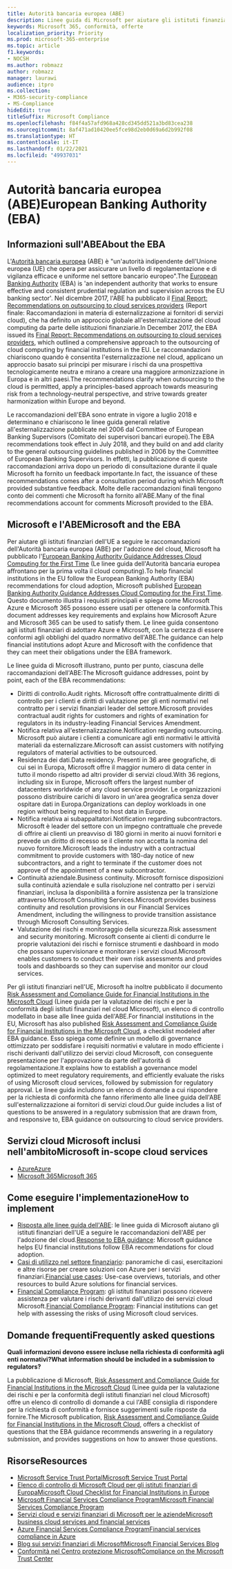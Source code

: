 ```yaml
---
title: Autorità bancaria europea (ABE)
description: Linee guida di Microsoft per aiutare gli istituti finanziari dell'UE a seguire le raccomandazioni dell'ABE per l'adozione del cloud.
keywords: Microsoft 365, conformità, offerte
localization_priority: Priority
ms.prod: microsoft-365-enterprise
ms.topic: article
f1.keywords:
- NOCSH
ms.author: robmazz
author: robmazz
manager: laurawi
audience: itpro
ms.collection:
- M365-security-compliance
- MS-Compliance
hideEdit: true
titleSuffix: Microsoft Compliance
ms.openlocfilehash: f84f4a57afd968a428cd345dd521a3bd83cea238
ms.sourcegitcommit: 8af471ad10420ee5fce98d2eb0d69a6d2b992f08
ms.translationtype: HT
ms.contentlocale: it-IT
ms.lasthandoff: 01/22/2021
ms.locfileid: "49937031"
---
```

# <a name="european-banking-authority-eba"></a><span data-ttu-id="0b26f-104">Autorità bancaria europea (ABE)</span><span class="sxs-lookup"><span data-stu-id="0b26f-104">European Banking Authority (EBA)</span></span>

## <a name="about-the-eba"></a><span data-ttu-id="0b26f-105">Informazioni sull'ABE</span><span class="sxs-lookup"><span data-stu-id="0b26f-105">About the EBA</span></span>

<span data-ttu-id="0b26f-106">L'[Autorità bancaria europea](https://eba.europa.eu/) (ABE) è "un'autorità indipendente dell'Unione europea (UE) che opera per assicurare un livello di regolamentazione e di vigilanza efficace e uniforme nel settore bancario europeo".</span><span class="sxs-lookup"><span data-stu-id="0b26f-106">The [European Banking Authority](https://eba.europa.eu/) (EBA) is 'an independent authority that works to ensure effective and consistent prudential regulation and supervision across the EU banking sector'.</span></span> <span data-ttu-id="0b26f-107">Nel dicembre 2017, l'ABE ha pubblicato il [Final Report: Recommendations on outsourcing to cloud services providers](https://eba.europa.eu/documents/10180/2170121/Final+draft+Recommendations+on+Cloud+Outsourcing+%28EBA-Rec-2017-03%29.pdf/5fa5cdde-3219-4e95-946d-0c0d05494362) (Report finale: Raccomandazioni in materia di esternalizzazione ai fornitori di servizi cloud), che ha definito un approccio globale all'esternalizzazione del cloud computing da parte delle istituzioni finanziarie.</span><span class="sxs-lookup"><span data-stu-id="0b26f-107">In December 2017, the EBA issued its [Final Report: Recommendations on outsourcing to cloud services providers](https://eba.europa.eu/documents/10180/2170121/Final+draft+Recommendations+on+Cloud+Outsourcing+%28EBA-Rec-2017-03%29.pdf/5fa5cdde-3219-4e95-946d-0c0d05494362), which outlined a comprehensive approach to the outsourcing of cloud computing by financial institutions in the EU.</span></span> <span data-ttu-id="0b26f-108">Le raccomandazioni chiariscono quando è consentita l'esternalizzazione nel cloud, applicano un approccio basato sui principi per misurare i rischi da una prospettiva tecnologicamente neutra e mirano a creare una maggiore armonizzazione in Europa e in altri paesi.</span><span class="sxs-lookup"><span data-stu-id="0b26f-108">The recommendations clarify when outsourcing to the cloud is permitted, apply a principles-based approach towards measuring risk from a technology-neutral perspective, and strive towards greater harmonization within Europe and beyond.</span></span>

<span data-ttu-id="0b26f-109">Le raccomandazioni dell'EBA sono entrate in vigore a luglio 2018 e determinano e chiariscono le linee guida generali relative all'esternalizzazione pubblicate nel 2006 dal Committee of European Banking Supervisors (Comitato dei supervisori bancari europei).</span><span class="sxs-lookup"><span data-stu-id="0b26f-109">The EBA recommendations took effect in July 2018, and they build on and add clarity to the general outsourcing guidelines published in 2006 by the Committee of European Banking Supervisors.</span></span> <span data-ttu-id="0b26f-110">In effetti, la pubblicazione di queste raccomandazioni arriva dopo un periodo di consultazione durante il quale Microsoft ha fornito un feedback importante.</span><span class="sxs-lookup"><span data-stu-id="0b26f-110">In fact, the issuance of these recommendations comes after a consultation period during which Microsoft provided substantive feedback.</span></span> <span data-ttu-id="0b26f-111">Molte delle raccomandazioni finali tengono conto dei commenti che Microsoft ha fornito all'ABE.</span><span class="sxs-lookup"><span data-stu-id="0b26f-111">Many of the final recommendations account for comments Microsoft provided to the EBA.</span></span>

## <a name="microsoft-and-the-eba"></a><span data-ttu-id="0b26f-112">Microsoft e l'ABE</span><span class="sxs-lookup"><span data-stu-id="0b26f-112">Microsoft and the EBA</span></span>

<span data-ttu-id="0b26f-113">Per aiutare gli istituti finanziari dell'UE a seguire le raccomandazioni dell'Autorità bancaria europea (ABE) per l'adozione del cloud, Microsoft ha pubblicato l'[European Banking Authority Guidance Addresses Cloud Computing for the First Time](https://aka.ms/FinServ-Guide-EuBankAuth) (Le linee guida dell'Autorità bancaria europea affrontano per la prima volta il cloud computing).</span><span class="sxs-lookup"><span data-stu-id="0b26f-113">To help financial institutions in the EU follow the European Banking Authority (EBA) recommendations for cloud adoption, Microsoft published [European Banking Authority Guidance Addresses Cloud Computing for the First Time](https://aka.ms/FinServ-Guide-EuBankAuth).</span></span> <span data-ttu-id="0b26f-114">Questo documento illustra i requisiti principali e spiega come Microsoft Azure e Microsoft 365 possono essere usati per ottenere la conformità.</span><span class="sxs-lookup"><span data-stu-id="0b26f-114">This document addresses key requirements and explains how Microsoft Azure and Microsoft 365 can be used to satisfy them.</span></span> <span data-ttu-id="0b26f-115">Le linee guida consentono agli istituti finanziari di adottare Azure e Microsoft, con la certezza di essere conformi agli obblighi del quadro normativo dell'ABE.</span><span class="sxs-lookup"><span data-stu-id="0b26f-115">The guidance can help financial institutions adopt Azure and Microsoft with the confidence that they can meet their obligations under the EBA framework.</span></span>

<span data-ttu-id="0b26f-116">Le linee guida di Microsoft illustrano, punto per punto, ciascuna delle raccomandazioni dell'ABE:</span><span class="sxs-lookup"><span data-stu-id="0b26f-116">The Microsoft guidance addresses, point by point, each of the EBA recommendations:</span></span>

- <span data-ttu-id="0b26f-117">Diritti di controllo.</span><span class="sxs-lookup"><span data-stu-id="0b26f-117">Audit rights.</span></span> <span data-ttu-id="0b26f-118">Microsoft offre contrattualmente diritti di controllo per i clienti e diritti di valutazione per gli enti normativi nel contratto per i servizi finanziari leader del settore.</span><span class="sxs-lookup"><span data-stu-id="0b26f-118">Microsoft provides contractual audit rights for customers and rights of examination for regulators in its industry-leading Financial Services Amendment.</span></span>
- <span data-ttu-id="0b26f-119">Notifica relativa all'esternalizzazione.</span><span class="sxs-lookup"><span data-stu-id="0b26f-119">Notification regarding outsourcing.</span></span> <span data-ttu-id="0b26f-120">Microsoft può aiutare i clienti a comunicare agli enti normativi le attività materiali da esternalizzare.</span><span class="sxs-lookup"><span data-stu-id="0b26f-120">Microsoft can assist customers with notifying regulators of material activities to be outsourced.</span></span>
- <span data-ttu-id="0b26f-121">Residenza dei dati.</span><span class="sxs-lookup"><span data-stu-id="0b26f-121">Data residency.</span></span> <span data-ttu-id="0b26f-122">Presenti in 36 aree geografiche, di cui sei in Europa, Microsoft offre il maggior numero di data center in tutto il mondo rispetto ad altri provider di servizi cloud.</span><span class="sxs-lookup"><span data-stu-id="0b26f-122">With 36 regions, including six in Europe, Microsoft offers the largest number of datacenters worldwide of any cloud service provider.</span></span> <span data-ttu-id="0b26f-123">Le organizzazioni possono distribuire carichi di lavoro in un'area geografica senza dover ospitare dati in Europa.</span><span class="sxs-lookup"><span data-stu-id="0b26f-123">Organizations can deploy workloads in one region without being required to host data in Europe.</span></span>
- <span data-ttu-id="0b26f-124">Notifica relativa ai subappaltatori.</span><span class="sxs-lookup"><span data-stu-id="0b26f-124">Notification regarding subcontractors.</span></span> <span data-ttu-id="0b26f-125">Microsoft è leader del settore con un impegno contrattuale che prevede di offrire ai clienti un preavviso di 180 giorni in merito ai nuovi fornitori e prevede un diritto di recesso se il cliente non accetta la nomina del nuovo fornitore.</span><span class="sxs-lookup"><span data-stu-id="0b26f-125">Microsoft leads the industry with a contractual commitment to provide customers with 180-day notice of new subcontractors, and a right to terminate if the customer does not approve of the appointment of a new subcontractor.</span></span>
- <span data-ttu-id="0b26f-126">Continuità aziendale.</span><span class="sxs-lookup"><span data-stu-id="0b26f-126">Business continuity.</span></span> <span data-ttu-id="0b26f-127">Microsoft fornisce disposizioni sulla continuità aziendale e sulla risoluzione nel contratto per i servizi finanziari, inclusa la disponibilità a fornire assistenza per la transizione attraverso Microsoft Consulting Services.</span><span class="sxs-lookup"><span data-stu-id="0b26f-127">Microsoft provides business continuity and resolution provisions in our Financial Services Amendment, including the willingness to provide transition assistance through Microsoft Consulting Services.</span></span>
- <span data-ttu-id="0b26f-128">Valutazione dei rischi e monitoraggio della sicurezza.</span><span class="sxs-lookup"><span data-stu-id="0b26f-128">Risk assessment and security monitoring.</span></span> <span data-ttu-id="0b26f-129">Microsoft consente ai clienti di condurre le proprie valutazioni dei rischi e fornisce strumenti e dashboard in modo che possano supervisionare e monitorare i servizi cloud.</span><span class="sxs-lookup"><span data-stu-id="0b26f-129">Microsoft enables customers to conduct their own risk assessments and provides tools and dashboards so they can supervise and monitor our cloud services.</span></span>

<span data-ttu-id="0b26f-130">Per gli istituti finanziari nell'UE, Microsoft ha inoltre pubblicato il documento [Risk Assessment and Compliance Guide for Financial Institutions in the Microsoft Cloud](https://aka.ms/RiskGovernanceGuide) (Linee guida per la valutazione dei rischi e per la conformità degli istituti finanziari nel cloud Microsoft), un elenco di controllo modellato in base alle linee guida dell'ABE.</span><span class="sxs-lookup"><span data-stu-id="0b26f-130">For financial institutions in the EU, Microsoft has also published [Risk Assessment and Compliance Guide for Financial Institutions in the Microsoft Cloud](https://aka.ms/RiskGovernanceGuide), a checklist modeled after EBA guidance.</span></span> <span data-ttu-id="0b26f-131">Esso spiega come definire un modello di governance ottimizzato per soddisfare i requisiti normativi e valutare in modo efficiente i rischi derivanti dall'utilizzo dei servizi cloud Microsoft, con conseguente presentazione per l'approvazione da parte dell'autorità di regolamentazione.</span><span class="sxs-lookup"><span data-stu-id="0b26f-131">It explains how to establish a governance model optimized to meet regulatory requirements, and efficiently evaluate the risks of using Microsoft cloud services, followed by submission for regulatory approval.</span></span> <span data-ttu-id="0b26f-132">Le linee guida includono un elenco di domande a cui rispondere per la richiesta di conformità che fanno riferimento alle linee guida dell'ABE sull'esternalizzazione ai fornitori di servizi cloud.</span><span class="sxs-lookup"><span data-stu-id="0b26f-132">Our guide includes a list of questions to be answered in a regulatory submission that are drawn from, and responsive to, EBA guidance on outsourcing to cloud service providers.</span></span>

## <a name="microsoft-in-scope-cloud-services"></a><span data-ttu-id="0b26f-133">Servizi cloud Microsoft inclusi nell'ambito</span><span class="sxs-lookup"><span data-stu-id="0b26f-133">Microsoft in-scope cloud services</span></span>

- [<span data-ttu-id="0b26f-134">Azure</span><span class="sxs-lookup"><span data-stu-id="0b26f-134">Azure</span></span>](https://aka.ms/AzureCompliance)
- [<span data-ttu-id="0b26f-135">Microsoft 365</span><span class="sxs-lookup"><span data-stu-id="0b26f-135">Microsoft 365</span></span>](https://aka.ms/o365-compliance-framework)

## <a name="how-to-implement"></a><span data-ttu-id="0b26f-136">Come eseguire l'implementazione</span><span class="sxs-lookup"><span data-stu-id="0b26f-136">How to implement</span></span>

- <span data-ttu-id="0b26f-137">[Risposta alle linee guida dell'ABE](https://aka.ms/FinServ-Guide-EuBankAuth): le linee guida di Microsoft aiutano gli istituti finanziari dell'UE a seguire le raccomandazioni dell'ABE per l'adozione del cloud.</span><span class="sxs-lookup"><span data-stu-id="0b26f-137">[Response to EBA guidance](https://aka.ms/FinServ-Guide-EuBankAuth): Microsoft guidance helps EU financial institutions follow EBA recommendations for cloud adoption.</span></span>
- <span data-ttu-id="0b26f-138">[Casi di utilizzo nel settore finanziario](https://docs.microsoft.com/azure/industry/financial/): panoramiche di casi, esercitazioni e altre risorse per creare soluzioni con Azure per i servizi finanziari.</span><span class="sxs-lookup"><span data-stu-id="0b26f-138">[Financial use cases](https://docs.microsoft.com/azure/industry/financial/): Use-case overviews, tutorials, and other resources to build Azure solutions for financial services.</span></span>
- <span data-ttu-id="0b26f-139">[Financial Compliance Program](https://aka.ms/FSCP-Print): gli istituti finanziari possono ricevere assistenza per valutare i rischi derivanti dall'utilizzo dei servizi cloud Microsoft.</span><span class="sxs-lookup"><span data-stu-id="0b26f-139">[Financial Compliance Program](https://aka.ms/FSCP-Print): Financial institutions can get help with assessing the risks of using Microsoft cloud services.</span></span>

## <a name="frequently-asked-questions"></a><span data-ttu-id="0b26f-140">Domande frequenti</span><span class="sxs-lookup"><span data-stu-id="0b26f-140">Frequently asked questions</span></span>

<span data-ttu-id="0b26f-141">**Quali informazioni devono essere incluse nella richiesta di conformità agli enti normativi?**</span><span class="sxs-lookup"><span data-stu-id="0b26f-141">**What information should be included in a submission to regulators?**</span></span>

<span data-ttu-id="0b26f-142">La pubblicazione di Microsoft, [Risk Assessment and Compliance Guide for Financial Institutions in the Microsoft Cloud](https://aka.ms/RiskGovernanceGuide) (Linee guida per la valutazione dei rischi e per la conformità degli istituti finanziari nel cloud Microsoft) offre un elenco di controllo di domande a cui l'ABE consiglia di rispondere per la richiesta di conformità e fornisce suggerimenti sulle risposte da fornire.</span><span class="sxs-lookup"><span data-stu-id="0b26f-142">The Microsoft publication, [Risk Assessment and Compliance Guide for Financial Institutions in the Microsoft Cloud](https://aka.ms/RiskGovernanceGuide), offers a checklist of questions that the EBA guidance recommends answering in a regulatory submission, and provides suggestions on how to answer those questions.</span></span>

## <a name="resources"></a><span data-ttu-id="0b26f-143">Risorse</span><span class="sxs-lookup"><span data-stu-id="0b26f-143">Resources</span></span>

- [<span data-ttu-id="0b26f-144">Microsoft Service Trust Portal</span><span class="sxs-lookup"><span data-stu-id="0b26f-144">Microsoft Service Trust Portal</span></span>](https://aka.ms/STP)
- [<span data-ttu-id="0b26f-145">Elenco di controllo di Microsoft Cloud per gli istituti finanziari di Europa</span><span class="sxs-lookup"><span data-stu-id="0b26f-145">Microsoft Cloud Checklist for Financial Institutions in Europe</span></span>](https://query.prod.cms.rt.microsoft.com/cms/api/am/binary/RE4IPF3)
- [<span data-ttu-id="0b26f-146">Microsoft Financial Services Compliance Program</span><span class="sxs-lookup"><span data-stu-id="0b26f-146">Microsoft Financial Services Compliance Program</span></span>](https://aka.ms/FSCP-Print)
- [<span data-ttu-id="0b26f-147">Servizi cloud e servizi finanziari di Microsoft per le aziende</span><span class="sxs-lookup"><span data-stu-id="0b26f-147">Microsoft business cloud services and financial services</span></span>](https://www.microsoft.com/trustcenter/cloudservices/financialservices)
- [<span data-ttu-id="0b26f-148">Azure Financial Services Compliance Program</span><span class="sxs-lookup"><span data-stu-id="0b26f-148">Financial services compliance in Azure</span></span>](https://azure.microsoft.com/resources/videos/azurecon-2015-financial-services-compliance-in-azure/)
- [<span data-ttu-id="0b26f-149">Blog sui servizi finanziari di Microsoft</span><span class="sxs-lookup"><span data-stu-id="0b26f-149">Microsoft Financial Services Blog</span></span>](https://techcommunity.microsoft.com/t5/Financial-Services-Blog/bg-p/FinancialServicesBlog)
- [<span data-ttu-id="0b26f-150">Conformità nel Centro protezione Microsoft</span><span class="sxs-lookup"><span data-stu-id="0b26f-150">Compliance on the Microsoft Trust Center</span></span>](https://www.microsoft.com/trust-center/compliance/compliance-overview)

